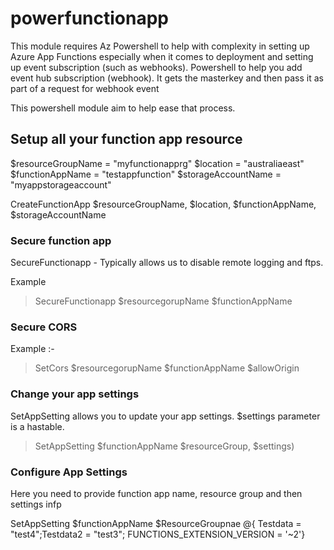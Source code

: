 # powerfunctionapp

This module requires Az Powershell to help with complexity in setting up Azure App Functions especially when it comes to deployment and setting up event subscription (such as webhooks). Powershell to help you add event hub subscription (webhook). It gets the masterkey and then pass it as part of a request for webhook event

This powershell module aim to help ease that process. 

## Setup all your function app resource

$resourceGroupName = "myfunctionapprg" 
$location = "australiaeast"
$functionAppName = "testappfunction" 
$storageAccountName = "myappstorageaccount"

CreateFunctionApp $resourceGroupName, $location, $functionAppName, $storageAccountName

### Secure function app 

SecureFunctionapp - Typically allows us to disable remote logging and ftps. 

Example 
> SecureFunctionapp $resourcegorupName $functionAppName

### Secure CORS 

Example :-

> SetCors $resourcegorupName $functionAppName $allowOrigin 

### Change your app settings 

SetAppSetting allows you to update your app settings. $settings parameter is a hastable. 

> SetAppSetting $functionAppName $resourceGroup, $settings) 


### Configure App Settings 

Here you need to provide function app name, resource group and then settings infp 

SetAppSetting $functionAppName $ResourceGroupnae @{ Testdata = "test4";Testdata2 = "test3"; FUNCTIONS_EXTENSION_VERSION  = '~2'}                                                          






